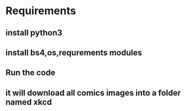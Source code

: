 # Requirements


## install python3
## install bs4,os,requrements modules
## Run the code
## it will download all comics images into a folder named xkcd
 
